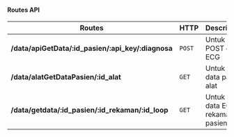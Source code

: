 #### Routes API

| Routes                                             | HTTP   | Description                            |
| -------------------------------------------------- | ------ | -------------------------------------- |
| **/data/apiGetData/:id_pasien/:api_key/:diagnosa** | `POST` | Untuk POST data ECG                    |
| **/data/alatGetDataPasien/:id_alat**               | `GET`  | Untuk GET data pasien alat             |
| **/data/getdata/:id_pasien/:id_rekaman/:id_loop**  | `GET`  | Untuk GET data ECG rekaman pasien      |
